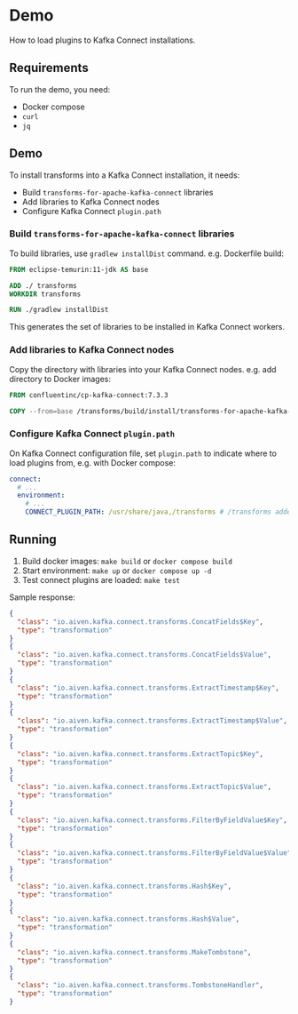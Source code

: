 # Demo

How to load plugins to Kafka Connect installations.

## Requirements

To run the demo, you need:
- Docker compose
- `curl`
- `jq`

## Demo

To install transforms into a Kafka Connect installation, it needs:

- Build `transforms-for-apache-kafka-connect` libraries
- Add libraries to Kafka Connect nodes
- Configure Kafka Connect `plugin.path`

### Build `transforms-for-apache-kafka-connect` libraries

To build libraries, use `gradlew installDist` command.
e.g. Dockerfile build:

```dockerfile
FROM eclipse-temurin:11-jdk AS base

ADD ./ transforms
WORKDIR transforms

RUN ./gradlew installDist
```

This generates the set of libraries to be installed in Kafka Connect workers.

### Add libraries to Kafka Connect nodes

Copy the directory with libraries into your Kafka Connect nodes.
e.g. add directory to Docker images:

```dockerfile
FROM confluentinc/cp-kafka-connect:7.3.3

COPY --from=base /transforms/build/install/transforms-for-apache-kafka-connect /transforms
```

### Configure Kafka Connect `plugin.path`

On Kafka Connect configuration file, set `plugin.path` to indicate where to load plugins from,
e.g. with Docker compose:

```yaml
connect:
  # ...
  environment:
    # ...
    CONNECT_PLUGIN_PATH: /usr/share/java,/transforms # /transforms added on Dockerfile build
```

## Running

1. Build docker images: `make build` or `docker compose build`
2. Start environment: `make up` or `docker compose up -d`
3. Test connect plugins are loaded: `make test`

Sample response:
```json lines
{
  "class": "io.aiven.kafka.connect.transforms.ConcatFields$Key",
  "type": "transformation"
}
{
  "class": "io.aiven.kafka.connect.transforms.ConcatFields$Value",
  "type": "transformation"
}
{
  "class": "io.aiven.kafka.connect.transforms.ExtractTimestamp$Key",
  "type": "transformation"
}
{
  "class": "io.aiven.kafka.connect.transforms.ExtractTimestamp$Value",
  "type": "transformation"
}
{
  "class": "io.aiven.kafka.connect.transforms.ExtractTopic$Key",
  "type": "transformation"
}
{
  "class": "io.aiven.kafka.connect.transforms.ExtractTopic$Value",
  "type": "transformation"
}
{
  "class": "io.aiven.kafka.connect.transforms.FilterByFieldValue$Key",
  "type": "transformation"
}
{
  "class": "io.aiven.kafka.connect.transforms.FilterByFieldValue$Value",
  "type": "transformation"
}
{
  "class": "io.aiven.kafka.connect.transforms.Hash$Key",
  "type": "transformation"
}
{
  "class": "io.aiven.kafka.connect.transforms.Hash$Value",
  "type": "transformation"
}
{
  "class": "io.aiven.kafka.connect.transforms.MakeTombstone",
  "type": "transformation"
}
{
  "class": "io.aiven.kafka.connect.transforms.TombstoneHandler",
  "type": "transformation"
}
```
